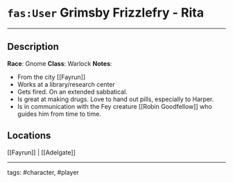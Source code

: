 # `fas:User` Grimsby Frizzlefry  - **Rita**
---

## Description
**Race**: Gnome
**Class**: Warlock
**Notes**: 
- From the city [[Fayrun]]
- Works at a library/research center
- Gets fired. On an extended sabbatical.
- Is great at making drugs. Love to hand out pills, especially to Harper.
- Is in communication with the Fey creature [[Robin Goodfellow]] who guides him from time to time.

## Locations
[[Fayrun]] | [[Adelgate]]

---
tags: #character, #player